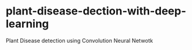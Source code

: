 # plant-disease-dection-with-deep-learning
Plant Disease detection using Convolution Neural Netwotk
